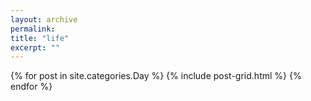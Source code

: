 ```yaml
---
layout: archive
permalink:
title: "life"
excerpt: ""
---
```


<div class="tiles">
{% for post in site.categories.Day %}
	{% include post-grid.html %}
{% endfor %}
</div><!-- /.tiles -->
